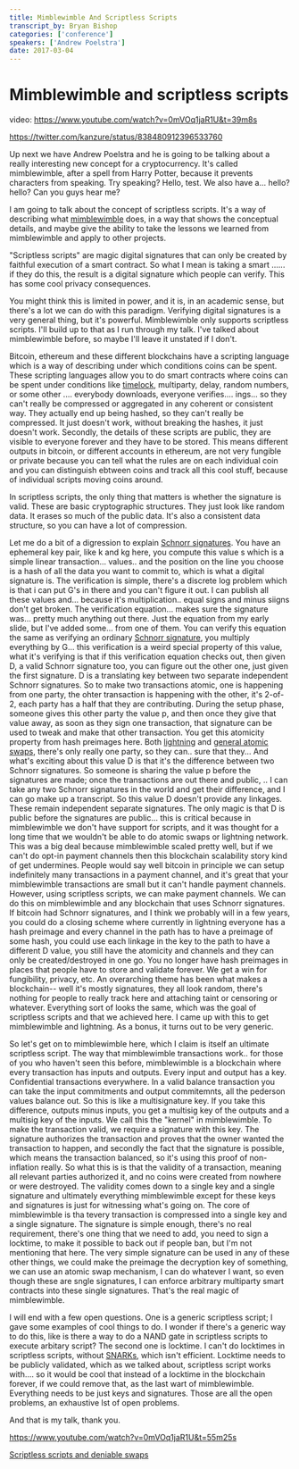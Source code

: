 ```yaml
---
title: Mimblewimble And Scriptless Scripts
transcript_by: Bryan Bishop
categories: ['conference']
speakers: ['Andrew Poelstra']
date: 2017-03-04
---
```


# Mimblewimble and scriptless scripts

video: <https://www.youtube.com/watch?v=0mVOq1jaR1U&t=39m8s>

<https://twitter.com/kanzure/status/838480912396533760>

Up next we have Andrew Poelstra and he is going to be talking about a really interesting new concept for a cryptocurrency. It's called mimblewimble, after a spell from Harry Potter, because it prevents characters from speaking. Try speaking? Hello, test. We also have a... hello? hello? Can you guys hear me?

I am going to talk about the concept of scriptless scripts. It's a way of describing what <a href="http://diyhpl.us/wiki/transcripts/sf-bitcoin-meetup/2016-11-21-mimblewimble/">mimblewimble</a> does, in a way that shows the conceptual details, and maybe give the ability to take the lessons we learned from mimblewimble and apply to other projects.

"Scriptless scripts" are magic digital signatures that can only be created by faithful execution of a smart contract. So what I mean is taking a smart ...... if they do this, the result is a digital signature which people can verify. This has some cool privacy consequences.

You might think this is limited in power, and it is, in an academic sense, but there's a lot we can do with this paradigm. Verifying digital signatures is a very general thing, but it's powerful. Mimblewimble only supports scriptless scripts. I'll build up to that as I run through my talk. I've talked about mimblewimble before, so maybe I'll leave it unstated if I don't.

Bitcoin, ethereum and these different blockchains have a scripting language which is a way of describing under which conditions coins can be spent. These scripting languages allow you to do smart contracts where coins can be spent under conditions like <a href="https://en.bitcoin.it/wiki/Timelock">timelock</a>, multiparty, delay, random numbers, or some other .... everybody downloads, everyone verifies.... ings... so they can't really be compressed or aggregated in any coherent or consistent way. They actually end up being hashed, so they can't really be compressed. It just doesn't work, without breaking the hashes, it just doesn't work. Secondly, the details of these scripts are public, they are visible to everyone forever and they have to be stored. This means different outputs in bitcoin, or different accounts in ethereum, are not very fungible or private because you can tell what the rules are on each individual coin and you can distinguish ebtween coins and track all this cool stuff, because of individual scripts moving coins around.

In scriptless scripts, the only thing that matters is whether the signature is valid. These are basic cryptographic structures. They just look like random data. It erases so much of the public data. It's also a consistent data structure, so you can have a lot of compression.

Let me do a bit of a digression to explain <a href="http://diyhpl.us/wiki/transcripts/scalingbitcoin/milan/schnorr-signatures/">Schnorr signatures</a>. You have an ephemeral key pair, like k and kg here, you compute this value s which is a simple linear transaction... values.. and the position on the line you choose is a hash of all the data you want to commit to, which is what a digital signature is. The verification is simple, there's a discrete log problem which is that i can put G's in there and you can't figure it out. I can publish all these values and... because it's multiplication.. equal signs and minus siigns don't get broken. The verification equation... makes sure the signature was... pretty much anything out there. Just the equation from my early slide, but I've added some... from one of them. You can verify this equation the same as verifying an ordinary <a href="http://diyhpl.us/wiki/transcripts/blockchain-protocol-analysis-security-engineering/2018/schnorr-signatures-for-bitcoin-challenges-opportunities/">Schnorr signature</a>, you multiply everything by G... this verification is a weird special property of this value, what it's verifying is that if this verification equation checks out, then given D, a valid Schnorr signature too, you can figure out the other one, just given the first signature. D is a translating key between two separate independent Schnorr signatures. So to make two transactions atomic, one is happening from one party, the ohter transaction is happening with the other, it's 2-of-2, each party has a half that they are contributing. During the setup phase, someone gives this other party the value p, and then once they give that value away, as soon as they sign one transaction, that signature can be used to tweak and make that other transaction. You get this atomicity property from hash preimages here. Both <a href="https://lightning.network/">lightning</a> and <a href="https://en.bitcoin.it/wiki/Atomic_cross-chain_trading">general atomic swaps</a>, there's only really one party, so they can.. sure that they... And what's exciting about this value D is that it's the difference between two Schnorr signatures. So someone is sharing the value p before the signatures are made; once the transactions are out there and public, .. I can take any two Schnorr signatures in the world and get their difference, and I can go make up a transcript. So this value D doesn't provide any linkages. These remain independent separate signatures. The only magic is that D is public before the signatures are public... this is critical because in mimblewimble we don't have support for scripts, and it was thought for a long time that we wouldn't be able to do atomic swaps or lightning network. This was a big deal because mimblewimble scaled pretty well, but if we can't do opt-in payment channels then this blockchain scalability story kind of get undermines. People would say well bitcoin in principle we can setup indefinitely many transactions in a payment channel, and it's great that your mimblewimble transactions are small but it can't handle payment channels. However, using scriptless scripts, we can make payment channels. We can do this on mimblewimble and any blockchain that uses Schnorr signatures. If bitcoin had Schnorr signatures, and I think we probably will in a few years, you could do a closing scheme where currently in lightning everyone has a hash preimage and every channel in the path has to have a preimage of some hash, you could use each linkage in the key to the path to have a different D value, you still have the atomicity and channels and they can only be created/destroyed in one go. You no longer have hash preimages in places that people have to store and validate forever. We get a win for fungibility, privacy, etc. An overarching theme has been what makes a blockchain-- well it's mostly signatures, they all look random, there's nothing for people to really track here and attaching taint or censoring or whatever. Everything sort of looks the same, which was the goal of scriptless scripts and that we achieved here. I came up with this to get mimblewimble and lightning. As a bonus, it turns out to be very generic.

So let's get on to mimblewimble here, which I claim is itself an ultimate scriptless script. The way that mimblewimble transactions work.. for those of you who haven't seen this before, mimblewimble is a blockchain where every transaction has inputs and outputs. Every input and output has a key. Confidential transactions everywhere. In a valid balance transaction you can take the input commitments and output commitemnts, all the pederson values balance out. So this is like a multisignature key. If you take this difference, outputs minus inputs, you get a multisig key of the outputs and a multisig key of the inputs. We call this the "kernel" in mimblewimble. To make the transaction valid, we require a signature with this key. The signature authorizes the transaction and proves that the owner wanted the transaction to happen, and secondly the fact that the signature is possible, which means the transaction balanced, so it's using this proof of non-inflation really. So what this is is that the validity of a transaction, meaning all relevant parties authorized it, and no coins were created from nowhere or were destroyed. The validity comes down to a single key and a single signature and ultimately everything mimblewimble except for these keys and signatures is just for witnessing what's going on. The core of mimblewimble is tha tevery transaction is compressed into a single key and a single signature. The signature is simple enough, there's no real requirement, there's one thing that we need to add, you need to sign a locktime, to make it possible to back out if people ban, but I'm not mentioning that here. The very simple signature can be used in any of these other things, we could make the preimage the decryption key of something, we can use an atomic swap mechanism, I can do whatever I want, so even though these are sngle signatures, I can enforce arbitrary multiparty smart contracts into these single signatures. That's the real magic of mimblewimble.

I will end with a few open questions. One is a generic scriptless script; I gave some examples of cool things to do. I wonder if there's a generic way to do this, like is there a way to do a NAND gate in scriptless scripts to execute arbitary script? The second one is locktime. I can't do locktimes in scriptless scripts, without <a href="http://diyhpl.us/diyhpluswiki/transcripts/simons-institute/snarks-and-their-practical-applications/">SNARKs</a>, which isn't efficient. Locktime needs to be publicly validated, which as we talked about, scriptless script works with.... so it would be cool that instead of a locktime in the blockchain forever, if we could remove that, as the last wart of mimblewimble. Everything needs to be just keys and signatures. Those are all the open problems, an exhaustive lst of open problems.

And that is my talk, thank you.

<https://www.youtube.com/watch?v=0mVOq1jaR1U&t=55m25s>

[Scriptless scripts and deniable swaps](https://lists.launchpad.net/mimblewimble/msg00036.html)

